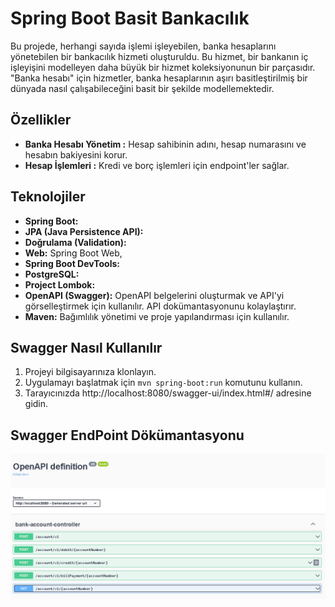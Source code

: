 # Spring Boot Basit Bankacılık


Bu projede, herhangi sayıda işlemi işleyebilen, banka hesaplarını yönetebilen bir bankacılık hizmeti oluşturuldu. Bu hizmet, bir bankanın iç işleyişini modelleyen daha büyük bir hizmet koleksiyonunun bir parçasıdır. "Banka hesabı" için hizmetler, banka hesaplarının aşırı basitleştirilmiş bir dünyada nasıl çalışabileceğini basit bir şekilde modellemektedir.

## Özellikler

- **Banka Hesabı Yönetim :** Hesap sahibinin adını, hesap numarasını ve hesabın bakiyesini korur.
- **Hesap İşlemleri :**  Kredi ve borç işlemleri için endpoint'ler sağlar. 
## Teknolojiler
- **Spring Boot:**
- **JPA (Java Persistence API):** 
- **Doğrulama (Validation):** 
- **Web:** Spring Boot Web,
- **Spring Boot DevTools:** 
- **PostgreSQL:** 
- **Project Lombok:** 
- **OpenAPI (Swagger):** OpenAPI belgelerini oluşturmak ve API'yi görselleştirmek için kullanılır. API dokümantasyonunu kolaylaştırır.
- **Maven:** Bağımlılık yönetimi ve proje yapılandırması için kullanılır.




## Swagger Nasıl Kullanılır

1. Projeyi bilgisayarınıza klonlayın.
2. Uygulamayı başlatmak için `mvn spring-boot:run` komutunu kullanın.
3. Tarayıcınızda http://localhost:8080/swagger-ui/index.html#/ adresine gidin.



## Swagger EndPoint Dökümantasyonu

![](image.png)
   






